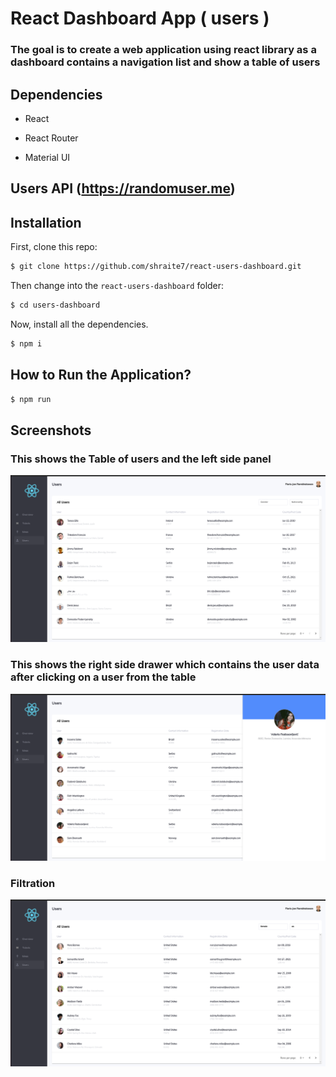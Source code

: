 # React Dashboard App ( users )

### The goal is to create a web application using react library as a dashboard contains a navigation list and show a table of users

## Dependencies

- React

- React Router

- Material UI

## Users API (https://randomuser.me)

## Installation

First, clone this repo:

```bash
$ git clone https://github.com/shraite7/react-users-dashboard.git
```

Then change into the `react-users-dashboard` folder:

```bash
$ cd users-dashboard
```

Now, install all the dependencies.

```bash
$ npm i
```

## How to Run the Application?

```bash
$ npm run
```

## Screenshots

### This shows the Table of users and the left side panel

![screenshot for project](/public/screenshots/scs%231.png 'This shows the Table of users and the left side panel')

### This shows the right side drawer which contains the user data after clicking on a user from the table

![screenshot for project](/public/screenshots/scs%232.png 'This shows the right side drawer which contains the user data after clicking on a user from the table')

### Filtration

![screenshot for project](/public/screenshots/scs%233.png 'Filtration')

